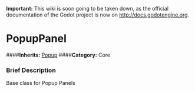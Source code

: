 **Important:** This wiki is soon going to be taken down, as the official documentation of the Godot project is now on http://docs.godotengine.org.

#  PopupPanel  
####**Inherits:** [Popup](class_popup)
####**Category:** Core

###  Brief Description  
Base class for Popup Panels
